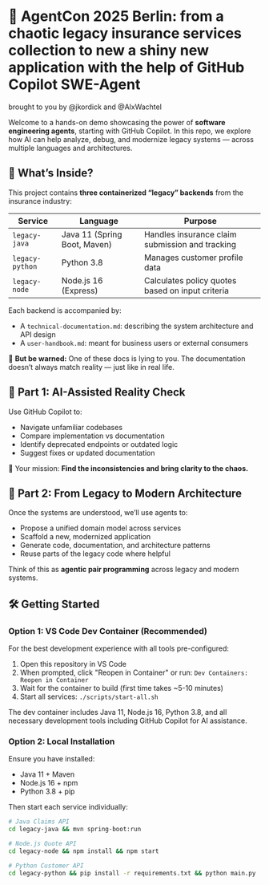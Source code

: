 # 👾 AgentCon 2025 Berlin: from a chaotic legacy insurance services collection to new a shiny new application with the help of GitHub Copilot SWE-Agent

brought to you by @jkordick and @AlxWachtel

Welcome to a hands-on demo showcasing the power of **software engineering agents**, starting with GitHub Copilot. In this repo, we explore how AI can help analyze, debug, and modernize legacy systems — across multiple languages and architectures.

## 🧩 What’s Inside?

This project contains **three containerized “legacy” backends** from the insurance industry:

| Service | Language | Purpose |
|--------|----------|---------|
| `legacy-java` | Java 11 (Spring Boot, Maven) | Handles insurance claim submission and tracking |
| `legacy-python` | Python 3.8 | Manages customer profile data |
| `legacy-node` | Node.js 16 (Express) | Calculates policy quotes based on input criteria |

Each backend is accompanied by:
- A `technical-documentation.md`: describing the system architecture and API design
- A `user-handbook.md`: meant for business users or external consumers

🚨 **But be warned:** One of these docs is lying to you. The documentation doesn’t always match reality — just like in real life.

## 🤖 Part 1: AI-Assisted Reality Check

Use GitHub Copilot to:
- Navigate unfamiliar codebases
- Compare implementation vs documentation
- Identify deprecated endpoints or outdated logic
- Suggest fixes or updated documentation

🎯 Your mission: **Find the inconsistencies and bring clarity to the chaos.**

## 🚀 Part 2: From Legacy to Modern Architecture

Once the systems are understood, we’ll use agents to:
- Propose a unified domain model across services
- Scaffold a new, modernized application
- Generate code, documentation, and architecture patterns
- Reuse parts of the legacy code where helpful

Think of this as **agentic pair programming** across legacy and modern systems.

## 🛠️ Getting Started

### Option 1: VS Code Dev Container (Recommended)

For the best development experience with all tools pre-configured:

1. Open this repository in VS Code
2. When prompted, click "Reopen in Container" or run: `Dev Containers: Reopen in Container`
3. Wait for the container to build (first time takes ~5-10 minutes)
4. Start all services: `./scripts/start-all.sh`

The dev container includes Java 11, Node.js 16, Python 3.8, and all necessary development tools including GitHub Copilot for AI assistance.

### Option 2: Local Installation

Ensure you have installed:
- Java 11 + Maven
- Node.js 16 + npm  
- Python 3.8 + pip

Then start each service individually:

```bash
# Java Claims API
cd legacy-java && mvn spring-boot:run

# Node.js Quote API  
cd legacy-node && npm install && npm start

# Python Customer API
cd legacy-python && pip install -r requirements.txt && python main.py